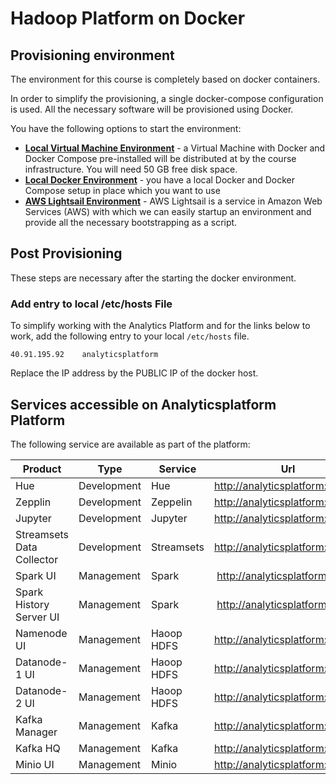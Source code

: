 # Hadoop Platform on Docker

## Provisioning environment
The environment for this course is completely based on docker containers. 

In order to simplify the provisioning, a single docker-compose configuration is used. All the necessary software will be provisioned using Docker. 

You have the following options to start the environment:

 * [**Local Virtual Machine Environment**](./LocalVirtualMachine.md) - a Virtual Machine with Docker and Docker Compose pre-installed will be distributed at by the course infrastructure. You will need 50 GB free disk space.
 * [**Local Docker Environment**](./LocalDocker.md) - you have a local Docker and Docker Compose setup in place which you want to use
 * [**AWS Lightsail Environment**](./Lightsail.md) - AWS Lightsail is a service in Amazon Web Services (AWS) with which we can easily startup an environment and provide all the necessary bootstrapping as a script.


## Post Provisioning

These steps are necessary after the starting the docker environment. 

### Add entry to local /etc/hosts File
To simplify working with the Analytics Platform and for the links below to work, add the following entry to your local `/etc/hosts` file. 

```
40.91.195.92	analyticsplatform
```

Replace the IP address by the PUBLIC IP of the docker host. 

## Services accessible on Analyticsplatform Platform
The following service are available as part of the platform:

Product | Type | Service | Url | Url (local)
------|------| --------| ----- | ----------
Hue | Development | Hue | <http://analyticsplatform:28888> | <http://localhost:28888>
Zepplin | Development | Zeppelin | <http://analyticsplatform:38081> | <http://localhost:38081>
Jupyter | Development | Jupyter | <http://analyticsplatform:38888> | <http://localhost:38888>
Streamsets Data Collector | Development | Streamsets | <http://analyticsplatform:18630> | <http://localhost:18630/>
Spark UI | Management  | Spark | <http://analyticsplatform:8080> | <http://localhost:8080>
Spark History Server UI | Management | Spark | <http://analyticsplatform:18080> | <http://localhost:18080>
Namenode UI | Management  | Haoop HDFS | <http://analyticsplatform:50070> | <http://localhost:50070>
Datanode-1 UI | Management  | Haoop HDFS | <http://analyticsplatform:50075>| <http://localhost:50075>
Datanode-2 UI | Management  | Haoop HDFS | <http://analyticsplatform:50076>| <http://localhost:50076>
Kafka Manager | Management | Kafka | <http://analyticsplatform:29000>| <http://localhost:29000>
Kafka HQ | Management | Kafka | <http://analyticsplatform:28042>| <http://localhost:28042>
Minio UI | Management | Minio | <http://analyticsplatform:9000>| <http://localhost:9000>

